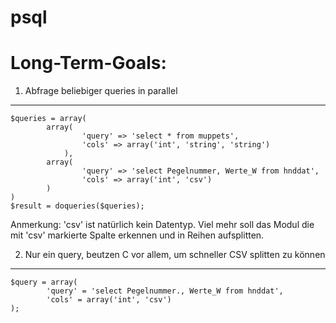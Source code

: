 # psql


Long-Term-Goals:
================

1. Abfrage beliebiger queries in parallel
-----------------------------------------

	$queries = array(
       		array(
                	'query' => 'select * from muppets',
                	'cols' => array('int', 'string', 'string')
        		),
        	array(
                	'query' => 'select Pegelnummer, Werte_W from hnddat',
                	'cols' => array('int', 'csv')
        	)
	)
	$result = doqueries($queries);

Anmerkung: 'csv' ist natürlich kein Datentyp. Viel mehr soll das Modul die mit 'csv' markierte Spalte
erkennen und in Reihen aufsplitten. 


2. Nur ein query, beutzen C vor allem, um schneller CSV splitten zu können
--------------------------------------------------------------------------

	$query = array(
        	'query' = 'select Pegelnummer., Werte_W from hnddat',
	        'cols' = array('int', 'csv')
	);

